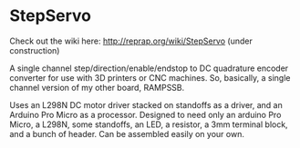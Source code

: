 # StepServo

Check out the wiki here: http://reprap.org/wiki/StepServo (under construction)

A single channel step/direction/enable/endstop to DC quadrature encoder converter for use with 3D printers or CNC machines. So, basically, a single channel version of my other board, RAMPSSB.

Uses an L298N DC motor driver stacked on standoffs as a driver, and an Arduino Pro Micro as a processor. Designed to need only an arduino Pro Micro, a L298N, some standoffs, an LED, a resistor, a 3mm terminal block, and a bunch of header. Can be assembled easily on your own.
